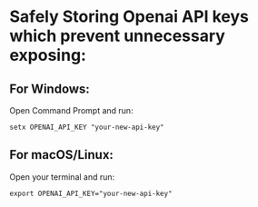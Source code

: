 # Safely Storing Openai API keys which prevent unnecessary exposing:
## For Windows:
Open Command Prompt and run:
```
setx OPENAI_API_KEY "your-new-api-key"
```
## For macOS/Linux:
Open your terminal and run:
```
export OPENAI_API_KEY="your-new-api-key"
```
